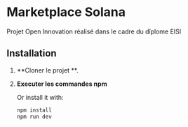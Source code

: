 # Marketplace Solana

Projet Open Innovation réalisé dans le cadre du dîplome EISI

## Installation

1. **Cloner le projet **.
2. **Executer les commandes npm**

   Or install it with:

   ```bash
   npm install
   npm run dev
   ```
